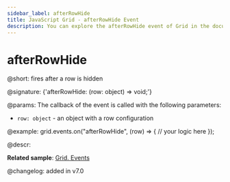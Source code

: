 ```yaml
---
sidebar_label: afterRowHide
title: JavaScript Grid - afterRowHide Event 
description: You can explore the afterRowHide event of Grid in the documentation of the DHTMLX JavaScript UI library. Browse developer guides and API reference, try out code examples and live demos, and download a free 30-day evaluation version of DHTMLX Suite.
---
```


# afterRowHide

@short: fires after a row is hidden

@signature: {'afterRowHide: (row: object) => void;'}

@params:
The callback of the event is called with the following parameters:

- `row: object` - an object with a row configuration

@example:
grid.events.on("afterRowHide", (row) => {
    // your logic here
});

@descr:

**Related sample**: [Grid. Events](https://snippet.dhtmlx.com/9zeyp4ds)

@changelog: added in v7.0
